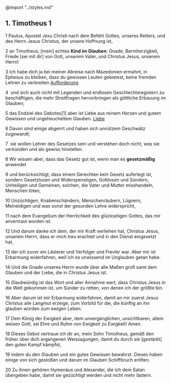 @import "../styles.md"
## 1. Timotheus 1

<a name="1"></a>
1 Paulus, Apostel Jesu Christi nach dem Befehl Gottes, <God>unseres Retters, und des Herrn Jesus Christus</God>, der unsere Hoffnung ist,  

<a name="2"></a>
2 an Timotheus, [mein] echtes **Kind im Glauben**: <blue>Gnade, Barmherzigkeit, Friede</blue> [sei mit dir] von <God>Gott, unserem Vater, und Christus Jesus, unserem Herrn!</God>  

<a name="3"></a>
3 Ich habe dich ja bei meiner Abreise nach Mazedonien ermahnt, in Ephesus zu bleiben, dass du gewissen Leuten gebietest, <red>keine fremden Lehren zu verbreiten</red> 
[Aufforderung](/tags/callToAction.md)

4 <red> und sich auch nicht mit Legenden und endlosen Geschlechtsregistern zu beschäftigen, die mehr Streitfragen hervorbringen als göttliche Erbauung im Glauben; </red>  

5 <green>das Endziel des Gebotes[1] aber ist Liebe aus reinem Herzen und gutem Gewissen und ungeheucheltem Glauben.</green>
[Liebe](/tags/love.md)

6 Davon sind einige abgeirrt und haben sich <red>unnützem Geschwätz zugewandt</red>;  

7 <red> sie wollen Lehrer des Gesetzes sein und verstehen doch nicht, was sie verkünden und als gewiss hinstellen.</red>

8 Wir wissen aber, dass <gesetz>das Gesetz gut ist, wenn man es **gesetzmäßig** anwendet</gesetz>

9 <gesetz>und berücksichtigt, dass einem Gerechten kein Gesetz auferlegt ist, sondern Gesetzlosen und Widerspenstigen, Gottlosen und Sündern, Unheiligen und Gemeinen, solchen, die Vater und Mutter misshandeln, Menschen töten,</gesetz>  

10 <gesetz>Unzüchtigen, Knabenschändern, Menschenräubern, Lügnern, Meineidigen und was sonst der gesunden Lehre widerspricht, </gesetz> 

11 nach dem <God>Evangelium der Herrlichkeit des glückseligen Gottes</God>, das mir anvertraut worden ist.  

12 Und darum danke ich dem, der mir Kraft verliehen hat, <God>Christus Jesus, unserem Herrn,</God> <green>dass er mich treu erachtet und in den Dienst eingesetzt hat,</green>  

13 der ich zuvor ein Lästerer und Verfolger und Frevler war. <green>Aber mir ist Erbarmung widerfahren, weil ich es unwissend im Unglauben getan habe.</green>  

14 <God>Und die Gnade unseres Herrn wurde über alle Maßen groß samt dem Glauben und der Liebe, die in Christus Jesus ist.</God>

15 Glaubwürdig ist das Wort und aller Annahme wert, dass <God>Christus Jesus in die Welt gekommen ist, um Sünder zu retten,</God> <green>von denen ich der größte bin.</green>

16 Aber darum ist mir Erbarmung widerfahren, damit an mir zuerst <God>Jesus Christus</God> alle Langmut erzeige, zum Vorbild für die, die künftig an ihn glauben würden zum ewigen Leben.  

17 <God>Dem König der Ewigkeit aber, dem unvergänglichen, unsichtbaren, allein weisen Gott, sei Ehre und Ruhm von Ewigkeit zu Ewigkeit!</God> Amen.  

18 Dieses Gebot vertraue ich dir an, mein Sohn Timotheus, gemäß den früher über dich ergangenen Weissagungen, <green>damit du durch sie [gestärkt] den guten Kampf kämpfst, </green>  

19 indem du den Glauben und ein gutes Gewissen bewahrst. <red>Dieses haben einige von sich gestoßen und darum im Glauben Schiffbruch erlitten.</red>  

20 <red>Zu ihnen gehören Hymenäus und Alexander, die ich dem Satan übergeben habe, damit sie gezüchtigt werden und nicht mehr lästern.</red>
